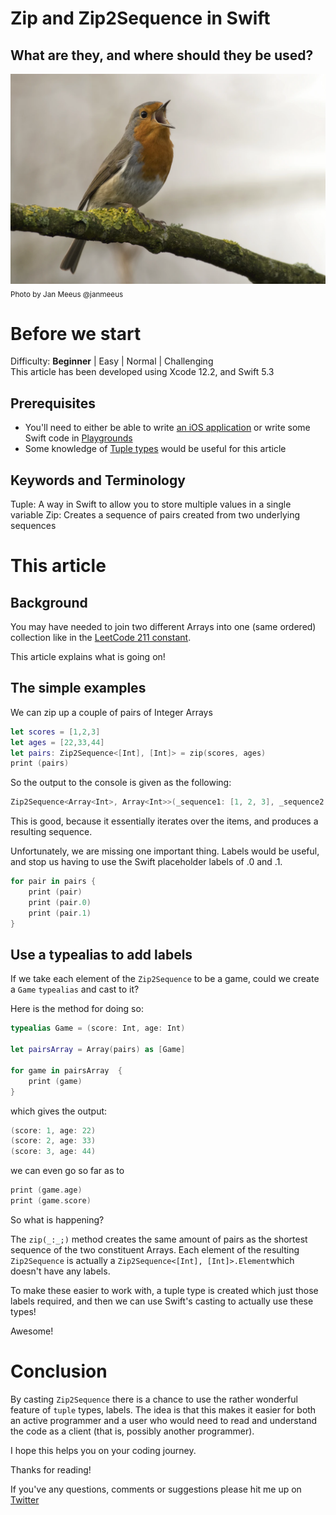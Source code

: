 # Zip and Zip2Sequence in Swift
## What are they, and where should they be used?

![photo-1522926193341-e9ffd686c60f](Images/photo-1522926193341-e9ffd686c60f.png)
<sub>Photo by Jan Meeus @janmeeus</sub>

# Before we start
Difficulty: **Beginner** | Easy | Normal | Challenging<br>
This article has been developed using Xcode 12.2, and Swift 5.3

## Prerequisites
* You'll need to either be able to write [an iOS application](https://medium.com/swlh/your-first-ios-application-using-xcode-9983cf6efb71) or write some Swift code in [Playgrounds](https://medium.com/@stevenpcurtis.sc/coding-in-swift-playgrounds-1a5563efa089)
* Some knowledge of [Tuple types](https://medium.com/p/5ee9106283be) would be useful for this article

## Keywords and Terminology
Tuple: A way in Swift to allow you to store multiple values in a single variable
Zip: Creates a sequence of pairs created from two underlying sequences

# This article
## Background
You may have needed to join two different Arrays into one (same ordered) collection like in the [LeetCode 211 constant](https://github.com/stevencurtis/SwiftCoding/tree/master/LeetCode/Contests/216).

This article explains what is going on!

## The simple examples
We can zip up a couple of pairs of Integer Arrays
```swift
let scores = [1,2,3]
let ages = [22,33,44]
let pairs: Zip2Sequence<[Int], [Int]> = zip(scores, ages)
print (pairs)
```
So the output to the console is given as the following:
```swift
Zip2Sequence<Array<Int>, Array<Int>>(_sequence1: [1, 2, 3], _sequence2: [22, 33, 44])
```

This is good, because it essentially iterates over the items, and produces a resulting sequence. 

Unfortunately, we are missing one important thing. Labels would be useful, and stop us having to use the Swift placeholder labels of .0 and .1.

```swift
for pair in pairs {
    print (pair)
    print (pair.0)
    print (pair.1)
}
```

## Use a typealias to add labels
If we take each element of the `Zip2Sequence` to be a game, could we create a `Game` `typealias` and cast to it?

Here is the method for doing so:

```swift
typealias Game = (score: Int, age: Int)

let pairsArray = Array(pairs) as [Game]

for game in pairsArray  {
    print (game)
}
```

which gives the output:

```swift
(score: 1, age: 22)
(score: 2, age: 33)
(score: 3, age: 44)
```

we can even go so far as to 
```swift
print (game.age)
print (game.score)
```

So what is happening?

The `zip(_:_;)` method creates the same amount of pairs as the shortest sequence of the two constituent Arrays. Each element of the resulting `Zip2Sequence` is actually a `Zip2Sequence<[Int], [Int]>.Element`which doesn't have any labels. 

To make these easier to work with, a tuple type is created which just those labels required, and then we can use Swift's casting to actually use these types! 

Awesome! 

# Conclusion
By casting `Zip2Sequence` there is a chance to use the rather wonderful feature of `tuple` types, labels. The idea is that this makes it easier for both an active programmer and a user who would need to read and understand the code as a client (that is, possibly another programmer).

I hope this helps you on your coding journey.

Thanks for reading!

If you've any questions, comments or suggestions please hit me up on [Twitter](https://twitter.com/stevenpcurtis) 
